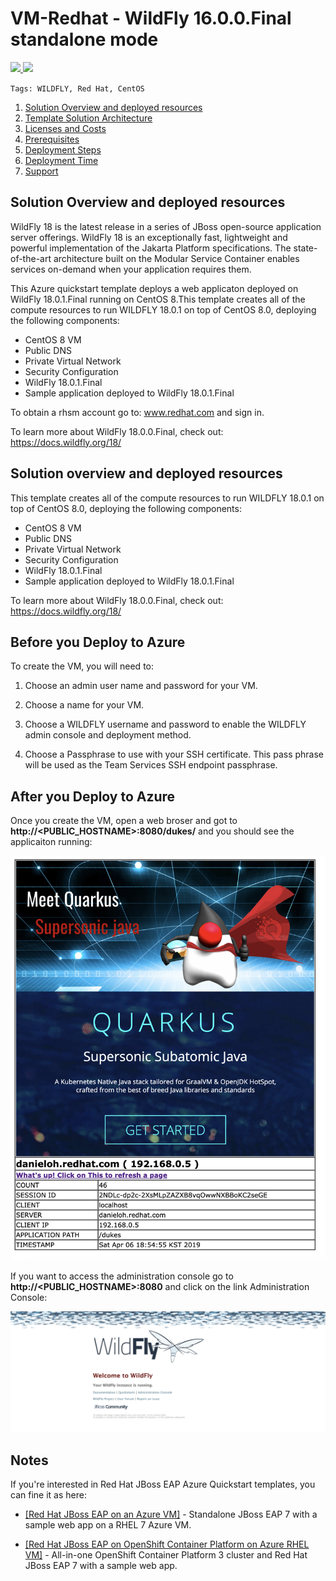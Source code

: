 # VM-Redhat - WildFly 16.0.0.Final standalone mode
<a href="https://portal.azure.com/#create/Microsoft.Template/uri/https://raw.githubusercontent.com/SpektraSystems/redhat-mw-cloud-quickstart/master/wildfly-standalone-centos/azuredeploy.json" target="_blank">
    <img src="http://azuredeploy.net/deploybutton.png"/>
</a>
<a href="http://armviz.io/#/?load=https%3A%2F%2Fraw.githubusercontent.com%2FMicrosoft%2Fredhat-mw-cloud-quickstart%2Fmaster%2Fwildfly-standalone-centos%2Fazuredeploy.json" target="_blank">
    <img src="http://armviz.io/visualizebutton.png"/>
</a>

`Tags: WILDFLY, Red Hat, CentOS`

<!-- TOC -->

1. [Solution Overview and deployed resources](#solution-overview)
2. [Template Solution Architecture ](#template-solution-architecture)
3. [Licenses and Costs ](#licenses-and-costs)
4. [Prerequisites](#prerequisites)
5. [Deployment Steps](#deployment-steps)
6. [Deployment Time](#deployment-time)
7. [Support](#support)

<!-- /TOC -->

## Solution Overview and deployed resources
WildFly 18 is the latest release in a series of JBoss open-source application server offerings. WildFly 18 is an exceptionally fast, lightweight and powerful implementation of the Jakarta Platform specifications. The state-of-the-art architecture built on the Modular Service Container enables services on-demand when your application requires them.

This Azure quickstart template deploys a web applicaton deployed on WildFly 18.0.1.Final running on CentOS 8.This template creates all of the compute resources to run WILDFLY 18.0.1 on top of CentOS 8.0, deploying the following components:
- CentOS 8 VM 
- Public DNS 
- Private Virtual Network 
- Security Configuration 
- WildFly 18.0.1.Final
- Sample application deployed to WildFly 18.0.1.Final

To obtain a rhsm account go to: www.redhat.com and sign in.

To learn more about WildFly 18.0.0.Final, check out:
https://docs.wildfly.org/18/

## Solution overview and deployed resources
This template creates all of the compute resources to run WILDFLY 18.0.1 on top of CentOS 8.0, deploying the following components:
- CentOS 8 VM 
- Public DNS 
- Private Virtual Network 
- Security Configuration 
- WildFly 18.0.1.Final
- Sample application deployed to WildFly 18.0.1.Final

To learn more about WildFly 18.0.0.Final, check out:
https://docs.wildfly.org/18/

## Before you Deploy to Azure

To create the VM, you will need to:

1. Choose an admin user name and password for your VM.  

2. Choose a name for your VM. 

3. Choose a WILDFLY username and password to enable the WILDFLY admin console and deployment method. 

4. Choose a Passphrase to use with your SSH certificate.  This pass phrase will be used as the Team Services SSH endpoint passphrase.

## After you Deploy to Azure

Once you create the VM, open a web broser and got to **http://<PUBLIC_HOSTNAME>:8080/dukes/** and you should see the applicaiton running:

<img src="images/app.png" width="800">

If you want to access the administration console go to **http://<PUBLIC_HOSTNAME>:8080** and click on the link Administration Console:

<img src="images/admin.png" width="800">

## Notes

If you're interested in Red Hat JBoss EAP Azure Quickstart templates, you can fine it as here:

*  <a href="https://github.com/Azure/azure-quickstart-templates/tree/master/jboss-eap-standalone-rhel7" target="_blank"> [Red Hat JBoss EAP on an Azure VM]</a> - Standalone JBoss EAP 7 with a sample web app on a RHEL 7 Azure VM.

*  <a href="https://github.com/Azure/azure-quickstart-templates/tree/master/jboss-eap-standalone-openshift" target="_blank"> [Red Hat JBoss EAP on OpenShift Container Platform on Azure RHEL VM]</a> - All-in-one OpenShift Container Platform 3 cluster and Red Hat JBoss EAP 7 with a sample web app.


